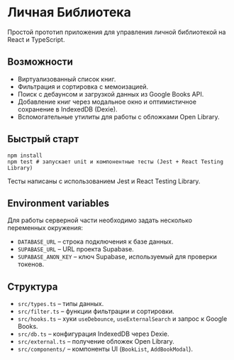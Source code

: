 # Личная Библиотека

Простой прототип приложения для управления личной библиотекой на React и TypeScript.

## Возможности

- Виртуализованный список книг.
- Фильтрация и сортировка с мемоизацией.
- Поиск с дебаунсом и загрузкой данных из Google Books API.
- Добавление книг через модальное окно и оптимистичное сохранение в IndexedDB (Dexie).
- Вспомогательные утилиты для работы с обложками Open Library.

## Быстрый старт

```
npm install
npm test # запускает unit и компонентные тесты (Jest + React Testing Library)
```

Тесты написаны с использованием Jest и React Testing Library.

## Environment variables

Для работы серверной части необходимо задать несколько переменных окружения:

- `DATABASE_URL` – строка подключения к базе данных.
- `SUPABASE_URL` – URL проекта Supabase.
- `SUPABASE_ANON_KEY` – ключ Supabase, используемый для проверки токенов.

## Структура

- `src/types.ts` – типы данных.
- `src/filter.ts` – функции фильтрации и сортировки.
- `src/hooks.ts` – хуки `useDebounce`, `useExternalSearch` и запрос к Google Books.
- `src/db.ts` – конфигурация IndexedDB через Dexie.
- `src/external.ts` – получение обложек Open Library.
- `src/components/` – компоненты UI (`BookList`, `AddBookModal`).

